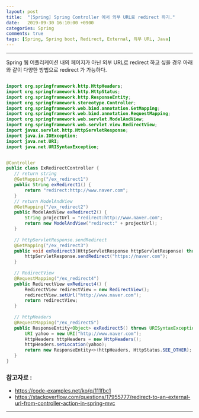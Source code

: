 ```yaml
---
layout: post
title:  "[Spring] Spring Controller 에서 외부 URL로 redirect 하기."
date:   2019-09-30 16:10:00 +0900
categories: Spring
comments: true
tags: [Spring, Spring boot, Redirect, External, 외부 URL, Java]
---
```


---

Spring 웹 어플리케이션 내의 페이지가 아닌 외부 URL로 redirect 하고 싶을 경우 아래와 같이 다양한 방법으로 redirect 가 가능하다.

```java

import org.springframework.http.HttpHeaders;
import org.springframework.http.HttpStatus;
import org.springframework.http.ResponseEntity;
import org.springframework.stereotype.Controller;
import org.springframework.web.bind.annotation.GetMapping;
import org.springframework.web.bind.annotation.RequestMapping;
import org.springframework.web.servlet.ModelAndView;
import org.springframework.web.servlet.view.RedirectView;
import javax.servlet.http.HttpServletResponse;
import java.io.IOException;
import java.net.URI;
import java.net.URISyntaxException;


@Controller
public class ExRedirectController {
   // return string
   @GetMapping("/ex_redirect1")
   public String exRedirect1() {
       return "redirect:http://www.naver.com";
   }
   // return ModelAndView
   @GetMapping("/ex_redirect2")
   public ModelAndView exRedirect2() {
       String projectUrl = "redirect:http://www.naver.com";
       return new ModelAndView("redirect:" + projectUrl);
   }
   
   // httpServletResponse.sendRedirect
   @GetMapping("/ex_redirect3")
   public void exRedirect3(HttpServletResponse httpServletResponse) throws IOException {
       httpServletResponse.sendRedirect("https://naver.com");
   }
   
   // RedirectView 
   @RequestMapping("/ex_redirect4")
   public RedirectView exRedirect4() {
       RedirectView redirectView = new RedirectView();
       redirectView.setUrl("http://www.naver.com");
       return redirectView;
   }
   
   // httpHeaders
   @RequestMapping("/ex_redirect5")
   public ResponseEntity<Object> exRedirect5() throws URISyntaxException {
       URI yahoo = new URI("http://www.naver.com");
       HttpHeaders httpHeaders = new HttpHeaders();
       httpHeaders.setLocation(yahoo);
       return new ResponseEntity<>(httpHeaders, HttpStatus.SEE_OTHER);
   }
}
```

### 참고자료 : 
 - https://code-examples.net/ko/q/111fbc1
 - https://stackoverflow.com/questions/17955777/redirect-to-an-external-url-from-controller-action-in-spring-mvc

[jekyll-docs]: https://jekyllrb.com/docs/home
[jekyll-gh]:   https://github.com/jekyll/jekyll
[jekyll-talk]: https://talk.jekyllrb.com/

---
